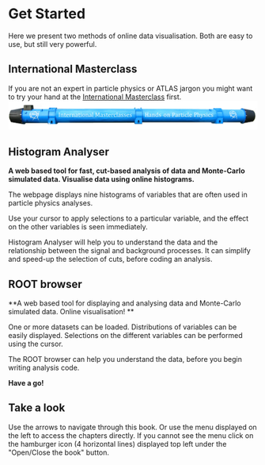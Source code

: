 # Get Started
Here we present two methods of online data visualisation.  Both are easy to use, but still very powerful.  

## International Masterclass

If you are not an expert in particle physics or ATLAS jargon you might want to try your hand at the [International Masterclass](http://atlas.physicsmasterclasses.org/en/index.htm) first.
![](pictures/IntMasterclasses.png)

## Histogram Analyser

**A web based tool for fast, cut-based analysis of data and Monte-Carlo simulated data. Visualise data using online histograms.**

The webpage displays nine histograms of variables that are often used in particle physics analyses.  

Use your cursor to apply selections to a particular variable, and the effect on the other variables is seen immediately.  

Histogram Analyser will help you to understand the data and the relationship between the signal and background processes. It can simplify and speed-up the selection of cuts, before coding an analysis.


## ROOT browser

**A web based tool for displaying and analysing data and Monte-Carlo simulated data. Online visualisation!
**

One or more datasets can be loaded.  Distributions of variables can be easily displayed.
Selections on the different variables can be performed using the cursor.

The ROOT browser can help you understand the data, before you begin writing analysis code.

**Have a go!**

## Take a look

Use the arrows to navigate through this book. Or use the menu displayed on the left 
to access the chapters directly.  If you cannot see the menu click on the hamburger icon (4 horizontal lines) displayed top left under the "Open/Close the book" button. 